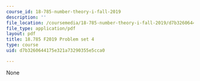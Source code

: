 ```yaml
---
course_id: 18-785-number-theory-i-fall-2019
description: ''
file_location: /coursemedia/18-785-number-theory-i-fall-2019/d7b3260644175e321a73290355e5cca0_MIT18_785F19_pset4.pdf
file_type: application/pdf
layout: pdf
title: 18.785 F2019 Problem set 4
type: course
uid: d7b3260644175e321a73290355e5cca0

---
```

None